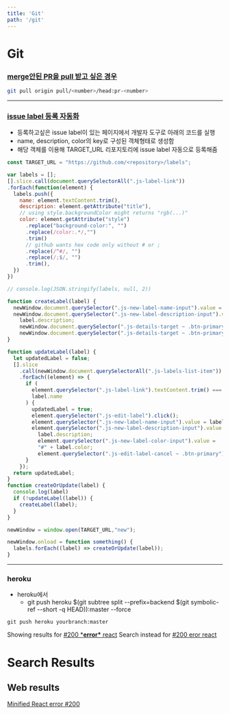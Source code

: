 ```yaml
---
title: 'Git'
path: '/git'
---
```


# Git

### [merge안된 PR을 pull 받고 싶은 경우](https://www.notion.so/TIL_20200715-84bbe0a9dd2d4664b5a1a36b10c5b1b8)

```bash
git pull origin pull/<number>/head:pr-<number>
```

---

### [issue label 등록 자동화](https://douglascayers.com/2019/08/01/how-to-export-and-import-github-issue-labels-between-projects/)

- 등록하고싶은 issue label이 있는 페이지에서 개발자 도구로 아래의 코드를 실행
- name, description, color의 key로 구성된 객체형태로 생성함
- 해당 객체를 이용해 TARGET_URL 리포지토리에 issue label 자동으로 등록해줌

```javascript
const TARGET_URL = "https://github.com/<repository>/labels";

var labels = [];
[].slice.call(document.querySelectorAll(".js-label-link"))
.forEach(function(element) {
  labels.push({
    name: element.textContent.trim(),
    description: element.getAttribute("title"),
    // using style.backgroundColor might returns "rgb(...)"
    color: element.getAttribute("style")
      .replace("background-color:", "")
      .replace(/color:.*/,"")
      .trim()
      // github wants hex code only without # or ;
      .replace(/^#/, "")
      .replace(/;$/, "")
      .trim(),
  })
})

// console.log(JSON.stringify(labels, null, 2))

function createLabel(label) {
  newWindow.document.querySelector(".js-new-label-name-input").value = label.name;
  newWindow.document.querySelector(".js-new-label-description-input").value =
    label.description;
    newWindow.document.querySelector(".js-details-target ~ .btn-primary").disabled = false;
    newWindow.document.querySelector(".js-details-target ~ .btn-primary").click();
}

function updateLabel(label) {
  let updatedLabel = false;
  [].slice
    .call(newWindow.document.querySelectorAll(".js-labels-list-item"))
    .forEach((element) => {
      if (
        element.querySelector(".js-label-link").textContent.trim() ===
        label.name
      ) {
        updatedLabel = true;
        element.querySelector(".js-edit-label").click();
        element.querySelector(".js-new-label-name-input").value = label.name;
        element.querySelector(".js-new-label-description-input").value =
          label.description;
          element.querySelector(".js-new-label-color-input").value =
          "#" + label.color;
          element.querySelector(".js-edit-label-cancel ~ .btn-primary").click();
      }
    });
  return updatedLabel;
}
function createOrUpdate(label) {
  console.log(label)
  if (!updateLabel(label)) {
    createLabel(label);
  }
}

newWindow = window.open(TARGET_URL,"new");

newWindow.onload = function something() {
  labels.forEach((label) => createOrUpdate(label));
}
```

---

### heroku

- heroku에서
  - git push heroku $(git subtree split --prefix=backend $(git symbolic-ref --short -q HEAD)):master --force

```
git push heroku yourbranch:master
```

Showing results for [#200 ***error\*** react](https://www.google.com/search?rlz=1C5CHFA_enKR842KR842&q=%23200+error+react&spell=1&sa=X&ved=2ahUKEwjO1-uu4vjqAhWhLqYKHbnQBOIQkeECKAB6BAgSECU)
Search instead for [#200 eror react](https://www.google.com/search?rlz=1C5CHFA_enKR842KR842&q=%23200+eror+react&nfpr=1&sa=X&ved=2ahUKEwjO1-uu4vjqAhWhLqYKHbnQBOIQvgUoAXoECBIQJg)

# Search Results

## Web results

[
Minified React error #200 ](https://forum.freecodecamp.org/t/minified-react-error-200/281378)



